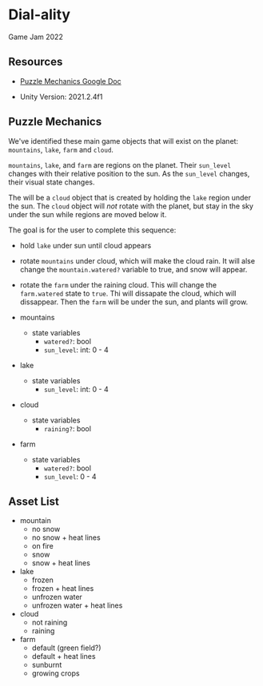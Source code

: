 # Dial-ality
Game Jam 2022

## Resources

- [Puzzle Mechanics Google Doc](https://docs.google.com/document/d/1JnRRYaNw4ot0yHyakc_7VcqkEgC7JCkjlv_9l6RiQNM/edit?usp=sharing)

- Unity Version: 2021.2.4f1

## Puzzle Mechanics

We've identified these main game objects that will exist on the planet: `mountains`, `lake`, `farm` and `cloud`.

`mountains`, `lake`, and `farm` are regions on the planet. Their `sun_level` changes with their relative position to the sun. As the `sun_level` changes, their visual state changes. 

The will be a `cloud` object that is created by holding the `lake` region under the sun. The `cloud` object will _not_ rotate with the planet, but stay in the sky under the sun while regions are moved below it. 

The goal is for the user to complete this sequence:

- hold `lake` under sun until cloud appears
- rotate `mountains` under cloud, which will make the cloud rain. It will alse change the `mountain.watered?` variable to true, and snow will appear.
- rotate the `farm` under the raining cloud. This will change the `farm.watered` state to `true`. Thi will dissapate the cloud, which will dissappear. Then the `farm` will be under the sun, and plants will grow.

- mountains
  - state variables
    - `watered?`: bool
    - `sun_level`: int: 0 - 4
- lake
  - state variables
    - `sun_level`: int: 0 - 4
- cloud
  - state variables
    - `raining?`: bool
- farm
  - state variables
    - `watered?`: bool
    - `sun_level`: 0 - 4

## Asset List

- mountain
  - no snow
  - no snow + heat lines
  - on fire
  - snow
  - snow + heat lines
- lake
  - frozen 
  - frozen + heat lines
  - unfrozen water
  - unfrozen water + heat lines
- cloud
  - not raining
  - raining
- farm
  - default (green field?)
  - default + heat lines
  - sunburnt
  - growing crops
